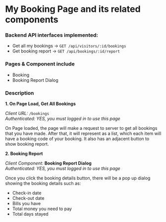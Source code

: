 # My Booking Page and its related components

### Backend API interfaces implemented:

- Get all my bookings -> `GET /api/visitors/:id/bookings`
- Get booking report -> `GET /api/bookings/:id/report`

### Pages & Component include

- Booking
- Booking Report Dialog

### Description

**1. On Page Load, Get All Bookings**

_Client URL:_ `/bookings`  
_Authenticated: YES, you must logged in to use this page_

On Page loaded, the page will make a request to server to get all bookings that you have made. After that, it will represent as a list, which each item will have a booking code of your booking. It also has an adjacent button to show booking report.

**2. Booking Report**

_Client Component:_ **Booking Report Dialog**  
_Authenticated: YES, you must logged in to use this page_

Once you click the booking details button, there will be a pop up dialog showing the booking details such as:

- Check-in date
- Check-out date
- Bills you have
- Total money you need to pay
- Total days stayed

